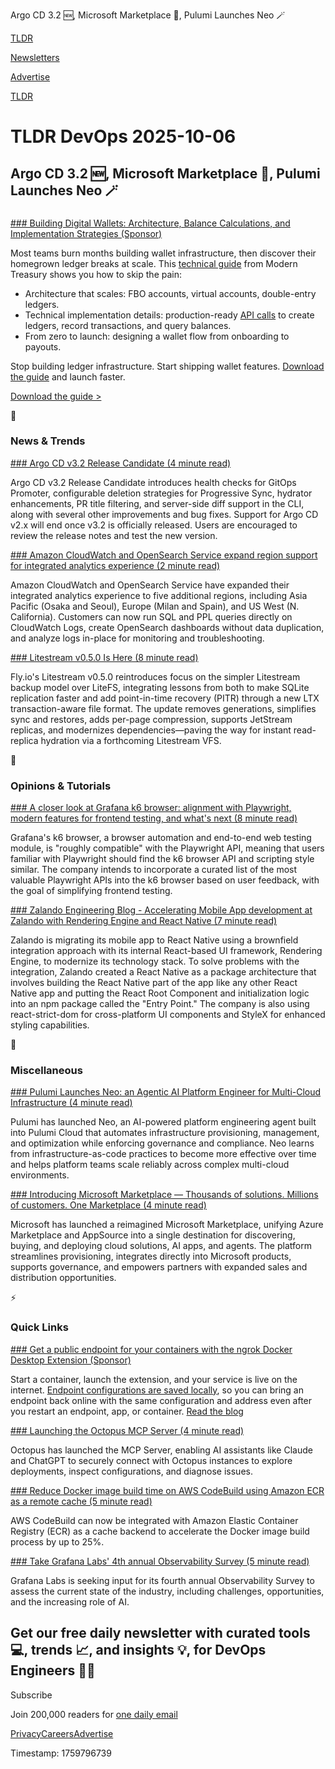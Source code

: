 Argo CD 3.2 🆕, Microsoft Marketplace 🏪, Pulumi Launches Neo 🪄

[TLDR](/)

[Newsletters](/newsletters)

[Advertise](https://advertise.tldr.tech/)

[TLDR](/)

# TLDR DevOps 2025-10-06

## Argo CD 3.2 🆕, Microsoft Marketplace 🏪, Pulumi Launches Neo 🪄

### 

[### Building Digital Wallets: Architecture, Balance Calculations, and Implementation Strategies (Sponsor)](https://www.moderntreasury.com/resources/building-a-digital-wallet-from-ledger-to-launch?utm_campaign=24117558-3Q26-Ebook-Building-a-Digital-Wallet&amp;utm_source=TLDR&amp;utm_medium=DevOps-newsletter-primary-100625)

Most teams burn months building wallet infrastructure, then discover their homegrown ledger breaks at scale. This [technical guide](https://www.moderntreasury.com/resources/building-a-digital-wallet-from-ledger-to-launch?utm_campaign=24117558-3Q26-Ebook-Building-a-Digital-Wallet&utm_source=TLDR&utm_medium=DevOps-newsletter-primary-100625) from Modern Treasury shows you how to skip the pain:

* Architecture that scales: FBO accounts, virtual accounts, double-entry ledgers.
* Technical implementation details: production-ready [API calls](https://www.moderntreasury.com/resources/building-a-digital-wallet-from-ledger-to-launch?utm_campaign=24117558-3Q26-Ebook-Building-a-Digital-Wallet&utm_source=TLDR&utm_medium=DevOps-newsletter-primary-100625) to create ledgers, record transactions, and query balances.
* From zero to launch: designing a wallet flow from onboarding to payouts.

Stop building ledger infrastructure. Start shipping wallet features. [Download the guide](https://www.moderntreasury.com/resources/building-a-digital-wallet-from-ledger-to-launch?utm_campaign=24117558-3Q26-Ebook-Building-a-Digital-Wallet&utm_source=TLDR&utm_medium=DevOps-newsletter-primary-100625) and launch faster.

[Download the guide >](https://www.moderntreasury.com/resources/building-a-digital-wallet-from-ledger-to-launch?utm_campaign=24117558-3Q26-Ebook-Building-a-Digital-Wallet&utm_source=TLDR&utm_medium=DevOps-newsletter-primary-100625)

📱

### News & Trends

[### Argo CD v3.2 Release Candidate (4 minute read)](https://blog.argoproj.io/argo-cd-v3-2-release-candidate-4c939b63d9c4?utm_source=tldrdevops)

Argo CD v3.2 Release Candidate introduces health checks for GitOps Promoter, configurable deletion strategies for Progressive Sync, hydrator enhancements, PR title filtering, and server-side diff support in the CLI, along with several other improvements and bug fixes. Support for Argo CD v2.x will end once v3.2 is officially released. Users are encouraged to review the release notes and test the new version.

[### Amazon CloudWatch and OpenSearch Service expand region support for integrated analytics experience (2 minute read)](https://aws.amazon.com/about-aws/whats-new/2025/09/amazon-cloudwatch-opensearch-service-region-integrated-analytics-experience/?utm_source=tldrdevops)

Amazon CloudWatch and OpenSearch Service have expanded their integrated analytics experience to five additional regions, including Asia Pacific (Osaka and Seoul), Europe (Milan and Spain), and US West (N. California). Customers can now run SQL and PPL queries directly on CloudWatch Logs, create OpenSearch dashboards without data duplication, and analyze logs in-place for monitoring and troubleshooting.

[### Litestream v0.5.0 Is Here (8 minute read)](https://fly.io/blog/litestream-v050-is-here/?utm_source=tldrdevops)

Fly.io's Litestream v0.5.0 reintroduces focus on the simpler Litestream backup model over LiteFS, integrating lessons from both to make SQLite replication faster and add point-in-time recovery (PITR) through a new LTX transaction-aware file format. The update removes generations, simplifies sync and restores, adds per-page compression, supports JetStream replicas, and modernizes dependencies—paving the way for instant read-replica hydration via a forthcoming Litestream VFS.

🚀

### Opinions & Tutorials

[### A closer look at Grafana k6 browser: alignment with Playwright, modern features for frontend testing, and what's next (8 minute read)](https://grafana.com/blog/2025/10/02/a-closer-look-at-grafana-k6-browser-alignment-with-playwright-modern-features-for-frontend-testing-and-what-s-next/?utm_source=tldrdevops)

Grafana's k6 browser, a browser automation and end-to-end web testing module, is "roughly compatible" with the Playwright API, meaning that users familiar with Playwright should find the k6 browser API and scripting style similar. The company intends to incorporate a curated list of the most valuable Playwright APIs into the k6 browser based on user feedback, with the goal of simplifying frontend testing.

[### Zalando Engineering Blog - Accelerating Mobile App development at Zalando with Rendering Engine and React Native (7 minute read)](https://engineering.zalando.com/posts/2025/10/accelerating-mobile-app-development-at-zalando-with-rendering-engine-and-react-native.html?utm_source=tldrdevops)

Zalando is migrating its mobile app to React Native using a brownfield integration approach with its internal React-based UI framework, Rendering Engine, to modernize its technology stack. To solve problems with the integration, Zalando created a React Native as a package architecture that involves building the React Native part of the app like any other React Native app and putting the React Root Component and initialization logic into an npm package called the "Entry Point." The company is also using react-strict-dom for cross-platform UI components and StyleX for enhanced styling capabilities.

🎁

### Miscellaneous

[### Pulumi Launches Neo: an Agentic AI Platform Engineer for Multi-Cloud Infrastructure (4 minute read)](https://www.infoq.com/news/2025/09/pulumi-neo/?utm_source=tldrdevops)

Pulumi has launched Neo, an AI-powered platform engineering agent built into Pulumi Cloud that automates infrastructure provisioning, management, and optimization while enforcing governance and compliance. Neo learns from infrastructure-as-code practices to become more effective over time and helps platform teams scale reliably across complex multi-cloud environments.

[### Introducing Microsoft Marketplace — Thousands of solutions. Millions of customers. One Marketplace (4 minute read)](https://blogs.microsoft.com/blog/2025/09/25/introducing-microsoft-marketplace-thousands-of-solutions-millions-of-customers-one-marketplace/?utm_source=tldrdevops)

Microsoft has launched a reimagined Microsoft Marketplace, unifying Azure Marketplace and AppSource into a single destination for discovering, buying, and deploying cloud solutions, AI apps, and agents. The platform streamlines provisioning, integrates directly into Microsoft products, supports governance, and empowers partners with expanded sales and distribution opportunities.

⚡️

### Quick Links

[### Get a public endpoint for your containers with the ngrok Docker Desktop Extension (Sponsor)](https://ngrok.com/blog-post/docker-desktop-extension?utm_source=tldrdevops&amp;utm_medium=paid-community&amp;utm_campaign=agent-fy26q3-dockerextension&amp;utm_content=newsletter--join)

Start a container, launch the extension, and your service is live on the internet. [Endpoint configurations are saved locally](https://ngrok.com/blog-post/docker-desktop-extension?utm_source=tldrdevops&utm_medium=paid-community&utm_campaign=agent-fy26q3-dockerextension&utm_content=newsletter--join), so you can bring an endpoint back online with the same configuration and address even after you restart an endpoint, app, or container. [Read the blog](https://ngrok.com/blog-post/docker-desktop-extension?utm_source=tldrdevops&utm_medium=paid-community&utm_campaign=agent-fy26q3-dockerextension&utm_content=newsletter--join)

[### Launching the Octopus MCP Server (4 minute read)](https://octopus.com/blog/launching-octopus-mcp?utm_source=tldrdevops)

Octopus has launched the MCP Server, enabling AI assistants like Claude and ChatGPT to securely connect with Octopus instances to explore deployments, inspect configurations, and diagnose issues.

[### Reduce Docker image build time on AWS CodeBuild using Amazon ECR as a remote cache (5 minute read)](https://aws.amazon.com/blogs/devops/reduce-docker-image-build-time-on-aws-codebuild-using-amazon-ecr-as-a-remote-cache/?utm_source=tldrdevops)

AWS CodeBuild can now be integrated with Amazon Elastic Container Registry (ECR) as a cache backend to accelerate the Docker image build process by up to 25%.

[### Take Grafana Labs' 4th annual Observability Survey (5 minute read)](https://grafana.com/blog/2025/10/01/take-grafana-labs-4th-annual-observability-survey/?utm_source=tldrdevops)

Grafana Labs is seeking input for its fourth annual Observability Survey to assess the current state of the industry, including challenges, opportunities, and the increasing role of AI.

## Get our free daily newsletter with curated tools 💻, trends 📈, and insights 💡, for DevOps Engineers 👨‍💻

Subscribe

Join 200,000 readers for [one daily email](/api/latest/devops)

[Privacy](/privacy)[Careers](https://jobs.ashbyhq.com/tldr.tech)[Advertise](/devops/advertise)

Timestamp: 1759796739